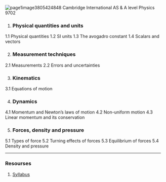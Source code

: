 ![page1image3805424848](blob:https://stackedit.io/6042a23b-cbb9-48ff-8b15-161258176a2e)
Cambridge International AS & A level 
Physics 9702

 1. ### Physical quantities and units
1.1 Physical quantities
1.2 SI units
1.3 The avogadro constant
1.4 Scalars and vectors

 2. ### Measurement techniques
2.1 Measurements
2.2 Errors and uncertainties

 3. ### Kinematics
3.1 Equations of motion

 4. ### Dynamics
4.1 Momentum and Newton’s laws of motion
4.2 Non-uniform motion
4.3 Linear momentum and its conservation

 5. ### Forces, density and pressure
5.1 Types of force
5.2 Turning effects of forces
5.3 Equilibrium of forces
5.4 Density and pressure

---

### Resourses
1. [Syllabus](https://www.cambridgeinternational.org/Images/329533-2019-2021-syllabus.pdf)
<!--stackedit_data:
eyJoaXN0b3J5IjpbLTEyMTgyMTkyMTgsMTI3NDU2NTg0NCwxMz
UzMzUxMTA2LDIwNDAyOTc2MjJdfQ==
-->